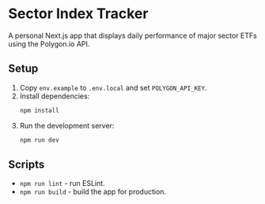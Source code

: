 # Sector Index Tracker

A personal Next.js app that displays daily performance of major sector ETFs using the Polygon.io API.

## Setup

1. Copy `env.example` to `.env.local` and set `POLYGON_API_KEY`.
2. Install dependencies:
   ```bash
   npm install
   ```
3. Run the development server:
   ```bash
   npm run dev
   ```

## Scripts

- `npm run lint` - run ESLint.
- `npm run build` - build the app for production.
